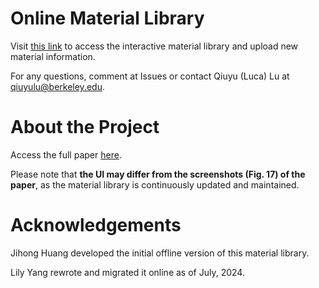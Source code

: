 # Online Material Library
Visit [this link](https://qiuyuluuu.github.io/DtU/) to access the interactive material library and upload new material information.

For any questions, comment at Issues or contact Qiuyu (Luca) Lu at qiuyulu@berkeley.edu.

# About the Project
Access the full paper [here](https://doi.org/10.1145/3654777.3676464).

Please note that **the UI may differ from the screenshots (Fig. 17) of the paper**, as the material library is continuously updated and maintained.

# Acknowledgements
Jihong Huang developed the initial offline version of this material library. 

Lily Yang rewrote and migrated it online as of July, 2024.

